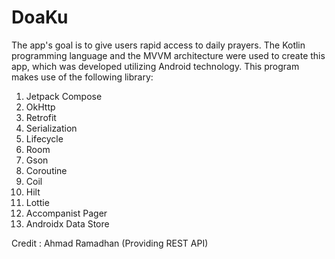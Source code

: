 # DoaKu
The app's goal is to give users rapid access to daily prayers. The Kotlin programming language and the MVVM architecture were used to create this app, which was developed utilizing Android technology. This program makes use of the following library:
1. Jetpack Compose
2. OkHttp
3. Retrofit
4. Serialization
5. Lifecycle
6. Room
7. Gson
8. Coroutine
9. Coil
10. Hilt
11. Lottie
12. Accompanist Pager
13. Androidx Data Store

Credit :
Ahmad Ramadhan (Providing REST API)
